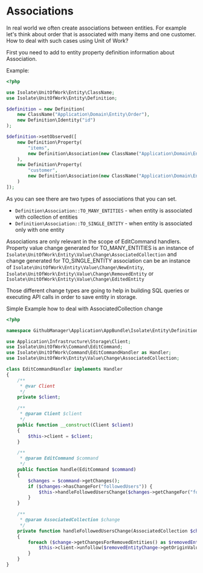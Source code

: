 # Associations

In real world we often create associations between entities. For example let's think about order that is associated with
many items and one customer. How to deal with such cases using Unit of Work?

First you need to add to entity property definition information about Association.

Example:

```php
<?php

use Isolate\UnitOfWork\Entity\ClassName;
use Isolate\UnitOfWork\Entity\Definition;

$definition = new Definition(
    new ClassName("Application\Domain\Entity\Order"),
    new Definition\Identity("id")
);

$definition->setObserved([
    new Definition\Property(
        "items",
        new Definition\Association(new ClassName("Application\Domain\Entity\Order\Item"), Definition\Association::TO_MANY_ENTITIES)
    ),
    new Definition\Property(
        "customer",
        new Definition\Association(new ClassName("Application\Domain\Entity\Customer"), Definition\Association::TO_SINGLE_ENTITY)
    )
]);

```

As you can see there are two types of associations that you can set.

- ``Definition\Association::TO_MANY_ENTITIES`` - when entity is associated with collection of entities
- ``Definition\Association::TO_SINGLE_ENTITY`` - when entity is associated only with one entity

Associations are only relevant in the scope of EditCommand handlers. Property value change generated for TO_MANY_ENTITIES is
an instance of ``Isolate\UnitOfWork\Entity\Value\Change\AssociatedCollection`` and change generated for TO_SINGLE_ENTITY
association can be an instance of ``Isolate\UnitOfWork\Entity\Value\Change\NewEntity``, ``Isolate\UnitOfWork\Entity\Value\Change\RemovedEntity``
or ``Isolate\UnitOfWork\Entity\Value\Change\EditedEntity``

Those different change types are going to help in building SQL queries or executing API calls in order to save entity in storage.

Simple Example how to deal with AssociatedCollection change

```php
<?php

namespace GithubManager\Application\AppBundle\Isolate\Entity\Definition\User;

use Application\Infrastructure\Storage\Client;
use Isolate\UnitOfWork\Command\EditCommand;
use Isolate\UnitOfWork\Command\EditCommandHandler as Handler;
use Isolate\UnitOfWork\Entity\Value\Change\AssociatedCollection;

class EditCommandHandler implements Handler
{
    /**
     * @var Client
     */
    private $client;

    /**
     * @param Client $client
     */
    public function __construct(Client $client)
    {
        $this->client = $client;
    }

    /**
     * @param EditCommand $command
     */
    public function handle(EditCommand $command)
    {
        $changes = $command->getChanges();
        if ($changes->hasChangeFor("followedUsers")) {
            $this->handleFollowedUsersChange($changes->getChangeFor("followedUsers"));
        }
    }

    /**
     * @param AssociatedCollection $change
     */
    private function handleFollowedUsersChange(AssociatedCollection $change)
    {
        foreach ($change->getChangesForRemovedEntities() as $removedEntityChange) {
            $this->client->unfollow($removedEntityChange->getOriginValue());
        }
    }
}

```
